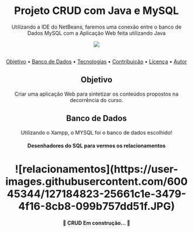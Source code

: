 <h1 align="center">Projeto CRUD com Java e MySQL</h1>
<p align="center">Utilizando a IDE do NetBeans, faremos uma conexão entre o banco de Dados MySQL com a Aplicação Web feita utilizando Java</p>
<div align="center">
<img src="https://img.shields.io/static/v1?label=Blog&message=CRUD&color=#134a26&style=for-the-badge&logo=ghost"/>
</div>

<br>

<p align="center">
 <a href="#objetivo">Objetivo</a> •
 <a href="#bancoDeDados">Banco de Dados</a> • 
 <a href="#tecnologias">Tecnologias</a> • 
 <a href="#contribuicao">Contribuição</a> • 
 <a href="#licenc-a">Licença</a> • 
 <a href="#autor">Autor</a>
</p>


<h2 align="center" id="#objetivo">Objetivo</h2>
<p align="center">Criar uma aplicação Web para sintetizar os conteúdos propostos na decorrência do curso.</p>

<h2 align="center" id="#bancoDeDados">Banco de Dados</h2>
<p align="center">Utilizando o Xampp, o MYSQL foi o banco de dados escolhido!</p>
<h4 align="center"> Desenhadores do SQL para vermos os relacionamentos </h4>
<div align="center">
	<h1 align="center">
	  ![relacionamentos](https://user-images.githubusercontent.com/60045344/127184823-25661c1e-3479-4f16-8cb8-099b757dd51f.JPG)
	</h1>
</div>


<h4 align="center"> 
	🚧 CRUD Em construção...  🚧
</h4>
